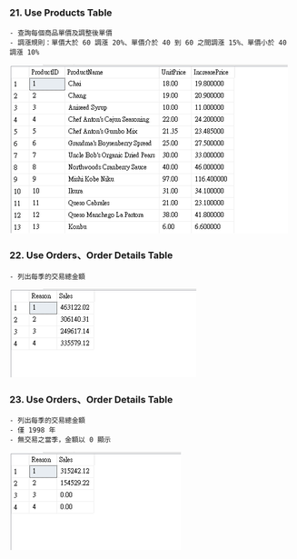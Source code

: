  ### 21. Use Products Table
    - 查詢每個商品單價及調整後單價
    - 調漲規則：單價大於 60 調漲 20%、單價介於 40 到 60 之間調漲 15%、單價小於 40 調漲 10%
![image](https://github.com/FakeStandard/MSSQL-Topic/blob/main/images/r21.png?raw=true)

 ### 22. Use Orders、Order Details Table
    - 列出每季的交易總金額
![image](https://github.com/FakeStandard/MSSQL-Topic/blob/main/images/r22.png?raw=true)

 ### 23. Use Orders、Order Details Table
    - 列出每季的交易總金額
    - 僅 1998 年
    - 無交易之當季，金額以 0 顯示
![image](https://github.com/FakeStandard/MSSQL-Topic/blob/main/images/r23.png?raw=true)